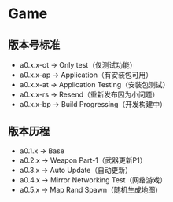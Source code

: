 # Game
## 版本号标准
* a0.x.x-ot -> Only test（仅测试功能）
* a0.x.x-ap -> Application（有安装包可用）
* a0.x.x-at -> Application Testing（安装包测试）
* a0.x.x-rs -> Resend（重新发布因为小问题）
* a0.x.x-bp -> Build Progressing（开发构建中）
## 版本历程
- a0.1.x -> Base
- a0.2.x -> Weapon Part-1（武器更新P1）
- a0.3.x -> Auto Update（自动更新）
- a0.4.x -> Mirror Networking Test（网络游戏）
- a0.5.x -> Map Rand Spawn（随机生成地图）
